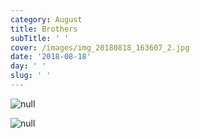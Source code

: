 ```yaml
---
category: August
title: Brothers
subTitle: ' '
cover: /images/img_20180818_163607_2.jpg
date: '2018-08-18'
day: ' '
slug: ' '
---
```

![null](/images/img_20180818_163607_2.jpg)

![null](/images/img_20180818_163430.jpg)
